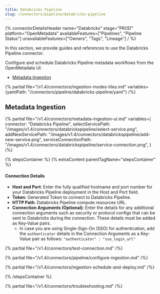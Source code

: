 ```yaml
---
title: Databricks Pipeline
slug: /connectors/pipeline/databricks-pipeline
---
```


{% connectorDetailsHeader
name="Databricks"
stage="PROD"
platform="OpenMetadata"
availableFeatures=["Pipelines", "Pipeline Status"]
unavailableFeatures=["Owners", "Tags", "Lineage"]
/ %}

In this section, we provide guides and references to use the Databricks Pipeline connector.

Configure and schedule Databricks Pipeline metadata workflows from the OpenMetadata UI:

- [Metadata Ingestion](#metadata-ingestion)

{% partial file="/v1.4/connectors/ingestion-modes-tiles.md" variables={yamlPath: "/connectors/pipeline/databricks-pipeline/yaml"} /%}

## Metadata Ingestion

{% partial 
  file="/v1.4/connectors/metadata-ingestion-ui.md" 
  variables={
    connector: "Databricks Pipeline", 
    selectServicePath: "/images/v1.4/connectors/databrickspipeline/select-service.png",
    addNewServicePath: "/images/v1.4/connectors/databrickspipeline/add-new-service.png",
    serviceConnectionPath: "/images/v1.4/connectors/databrickspipeline/service-connection.png",
} 
/%}

{% stepsContainer %}
{% extraContent parentTagName="stepsContainer" %}

#### Connection Details

- **Host and Port**: Enter the fully qualified hostname and port number for your Databricks Pipeline deployment in the Host and Port field.
- **Token**: Generated Token to connect to Databricks Pipeline.
- **HTTP Path**: Databricks Pipeline compute resources URL.
- **Connection Arguments (Optional)**: Enter the details for any additional connection arguments such as security or protocol configs that can be sent to Databricks during the connection. These details must be added as Key-Value pairs.
  - In case you are using Single-Sign-On (SSO) for authentication, add the `authenticator` details in the Connection Arguments as a Key-Value pair as follows: `"authenticator" : "sso_login_url"`

{% partial file="/v1.4/connectors/test-connection.md" /%}

{% partial file="/v1.4/connectors/pipeline/configure-ingestion.md" /%}

{% partial file="/v1.4/connectors/ingestion-schedule-and-deploy.md" /%}

{% /stepsContainer %}

{% partial file="/v1.4/connectors/troubleshooting.md" /%}
